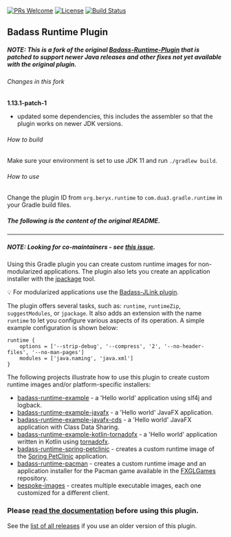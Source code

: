 [![PRs Welcome](https://img.shields.io/badge/PRs-welcome-brightgreen.svg?style=flat-square)](http://makeapullrequest.com)
[![License](https://img.shields.io/badge/License-Apache%202.0-blue.svg)](https://github.com/beryx/badass-runtime-plugin/blob/master/LICENSE)
[![Build Status](https://img.shields.io/github/workflow/status/beryx/badass-runtime-plugin/Java%2011%20Gradle%20CI)](https://github.com/beryx/badass-runtime-plugin/actions?query=workflow%3A%22Java+11+Gradle+CI%22)

## Badass Runtime Plugin ##

##### NOTE: This is a fork of the original [Badass-Runtime-Plugin](https://github.com/beryx/badass-runtime-plugin) that is patched to support newer Java releases and other fixes not yet available with the original plugin.

###### Changes in this fork

**1.13.1-patch-1**

 - updated some dependencies, this includes the assembler so that the plugin works on newer JDK versions.

###### How to build

Make sure your environment is set to use JDK 11 and run `./gradlew build`.

###### How to use

Change the plugin ID from `org.beryx.runtime` to `com.dua3.gradle.runtime` in your Gradle build files.

##### The following is the content of the original README.

---

##### NOTE: Looking for co-maintainers - see [this issue](https://github.com/beryx/badass-runtime-plugin/issues/135). #####

Using this Gradle plugin you can create custom runtime images for non-modularized applications.
The plugin also lets you create an application installer with the [jpackage](https://openjdk.java.net/jeps/392) tool.


:bulb: For modularized applications use the [Badass-JLink plugin](https://badass-jlink-plugin.beryx.org/releases/latest/).

The plugin offers several tasks, such as: `runtime`, `runtimeZip`, `suggestModules`, or `jpackage`.
It also adds an extension with the name `runtime` to let you configure various aspects of its operation.
A simple example configuration is shown below:

```
runtime {
    options = ['--strip-debug', '--compress', '2', '--no-header-files', '--no-man-pages']
    modules = ['java.naming', 'java.xml']
}
```

The following projects illustrate how to use this plugin to create custom runtime images and/or platform-specific installers:
- [badass-runtime-example](https://github.com/beryx-gist/badass-runtime-example) - a 'Hello world' application using slf4j and logback.
- [badass-runtime-example-javafx](https://github.com/beryx-gist/badass-runtime-example-javafx) - a 'Hello world' JavaFX application.
- [badass-runtime-example-javafx-cds](https://github.com/beryx-gist/badass-runtime-example-javafx-cds) - a 'Hello world' JavaFX application with Class Data Sharing.
- [badass-runtime-example-kotlin-tornadofx](https://github.com/beryx-gist/badass-runtime-example-kotlin-tornadofx) - a 'Hello world' application written in Kotlin using [tornadofx](https://github.com/edvin/tornadofx).
- [badass-runtime-spring-petclinic](https://github.com/beryx-gist/badass-runtime-spring-petclinic) - creates a custom runtime image of the [Spring PetClinic](https://github.com/spring-projects/spring-petclinic) application.
- [badass-runtime-pacman](https://github.com/beryx-gist/badass-runtime-pacman) - creates a custom runtime image and an application installer for the Pacman game available in the [FXGLGames](https://github.com/AlmasB/FXGLGames) repository.
- [bespoke-images](https://github.com/PaulWinstone/demoModule) - creates multiple executable images, each one customized for a different client.



### Please [read the documentation](https://badass-runtime-plugin.beryx.org/releases/latest/) before using this plugin.

See the [list of all releases](https://github.com/beryx/badass-runtime-plugin/blob/gh-pages/releases.md) if you use an older version of this plugin. 
